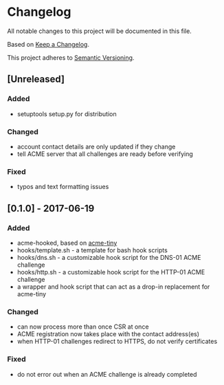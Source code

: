 # Changelog

All notable changes to this project will be documented in this file.

Based on [Keep a Changelog](https://keepachangelog.com/).

This project adheres to [Semantic Versioning](https://semver.org/).

## [Unreleased]

### Added

- setuptools setup.py for distribution

### Changed

- account contact details are only updated if they change
- tell ACME server that all challenges are ready before verifying

### Fixed

- typos and text formatting issues

## [0.1.0] - 2017-06-19

### Added

- acme-hooked, based on [acme-tiny](https://github.com/diafygi/acme-tiny)
- hooks/template.sh - a template for bash hook scripts
- hooks/dns.sh - a customizable hook script for the DNS-01 ACME challenge
- hooks/http.sh - a customizable hook script for the HTTP-01 ACME challenge
- a wrapper and hook script that can act as a drop-in replacement for acme-tiny

### Changed

- can now process more than once CSR at once
- ACME registration now takes place with the contact address(es)
- when HTTP-01 challenges redirect to HTTPS, do not verify certificates

### Fixed

- do not error out when an ACME challenge is already completed
